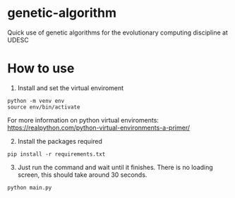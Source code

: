 # genetic-algorithm

Quick use of genetic algorithms for the evolutionary computing discipline at UDESC

# How to use

1) Install and set the virtual enviroment

```
python -m venv env
source env/bin/activate
```

For more information on python virtual enviroments: https://realpython.com/python-virtual-environments-a-primer/

2) Install the packages required
   
```
pip install -r requirements.txt
```

3) Just run the command and wait until it finishes. There is no loading screen, this should take around 30 seconds.

```
python main.py
```
